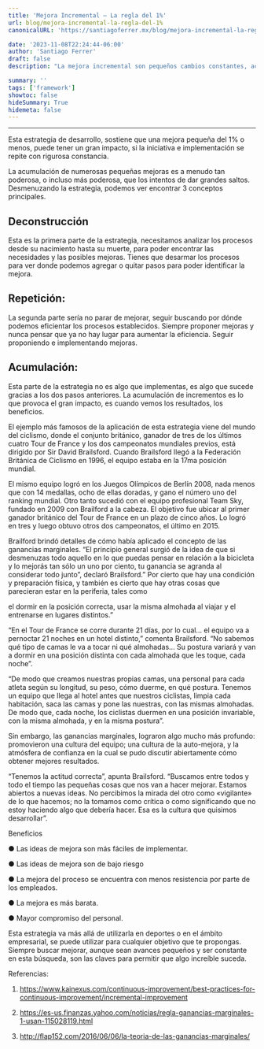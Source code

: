 ```yaml
---
title: 'Mejora Incremental — La regla del 1%'
url: blog/mejora-incremental-la-regla-del-1%
canonicalURL: 'https://santiagoferrer.mx/blog/mejora-incremental-la-regla-del-1%'

date: '2023-11-08T22:24:44-06:00'
author: 'Santiago Ferrer'
draft: false
description: "La mejora incremental son pequeños cambios constantes, acumulados con el tiempo, que logran resultados sorprendentes."

summary: ''
tags: ['framework']
showtoc: false
hideSummary: True
hidemeta: false
---
```

***

Esta estrategia de desarrollo, sostiene que una mejora pequeña del 1% o menos, puede tener un gran impacto, si la iniciativa e implementación se repite con rigurosa constancia. 

La acumulación de numerosas pequeñas mejoras es a menudo tan poderosa, o incluso más poderosa, que los intentos de dar grandes saltos. Desmenuzando la estrategia, podemos ver encontrar 3 conceptos principales.

## Deconstrucción
Esta es la primera parte de la estrategia, necesitamos analizar los procesos desde su nacimiento hasta su muerte, para poder encontrar las necesidades y las posibles mejoras. Tienes que desarmar los procesos para ver donde podemos agregar o quitar pasos para poder identificar la mejora.

## Repetición:
La segunda parte sería no parar de mejorar, seguir buscando por dónde podemos eficientar los procesos establecidos. Siempre proponer mejoras y nunca pensar que ya no hay lugar para aumentar la eficiencia. Seguir proponiendo e implementando mejoras.

## Acumulación:
Esta parte de la estrategia no es algo que implementas, es algo que sucede gracias a los dos pasos anteriores. La acumulación de incrementos es lo que provoca el gran impacto, es cuando vemos los resultados, los beneficios.

El ejemplo más famosos de la aplicación de esta estrategia viene del mundo del ciclismo, donde el conjunto británico, ganador de tres de los últimos cuatro Tour de France y los dos campeonatos mundiales previos, está dirigido por Sir David Brailsford. Cuando Brailsford llegó a la Federación Británica de Ciclismo en 1996, el equipo estaba en la 17ma posición mundial.

El mismo equipo logró en los Juegos Olímpicos de Berlín 2008, nada menos que con 14 medallas, ocho de ellas doradas, y gano el número uno del ranking mundial. Otro tanto sucedió con el equipo profesional Team Sky, fundado en 2009 con Brailford a la cabeza. El objetivo fue ubicar al primer ganador británico del Tour de France en un plazo de cinco años. Lo logró en tres y luego obtuvo otros dos campeonatos, el último en 2015.

Brailford brindó detalles de cómo había aplicado el concepto de las ganancias marginales. “El principio general surgió de la idea de que si desmenuzas todo aquello en lo que puedas pensar en relación a la bicicleta y lo mejorás tan sólo un uno por ciento, tu ganancia se agranda al considerar todo junto”, declaró Brailsford.” Por cierto que hay una condición y preparación física, y también es cierto que hay otras cosas que parecieran estar en la periferia, tales como

el dormir en la posición correcta, usar la misma almohada al viajar y el entrenarse en lugares distintos.”

“En el Tour de France se corre durante 21 días, por lo cual… el equipo va a pernoctar 21 noches en un hotel distinto,” comenta Brailsford. “No sabemos qué tipo de camas le va a tocar ni qué almohadas… Su postura variará y van a dormir en una posición distinta con cada almohada que les toque, cada noche”.

“De modo que creamos nuestras propias camas, una personal para cada atleta según su longitud, su peso, cómo duerme, en qué postura. Tenemos un equipo que llega al hotel antes que nuestros ciclistas, limpia cada habitación, saca las camas y pone las nuestras, con las mismas almohadas. De modo que, cada noche, los ciclistas duermen en una posición invariable, con la misma almohada, y en la misma postura”.

Sin embargo, las ganancias marginales, lograron algo mucho más profundo: promovieron una cultura del equipo; una cultura de la auto-mejora, y la atmósfera de confianza en la cual se pudo discutir abiertamente cómo obtener mejores resultados.

“Tenemos la actitud correcta”, apunta Brailsford. “Buscamos entre todos y todo el tiempo las pequeñas cosas que nos van a hacer mejorar. Estamos abiertos a nuevas ideas. No percibimos la mirada del otro como «vigilante» de lo que hacemos; no la tomamos como crítica o como significando que no estoy haciendo algo que debería hacer. Esa es la cultura que quisimos desarrollar”.

Beneficios

● Las ideas de mejora son más fáciles de implementar.

● Las ideas de mejora son de bajo riesgo

● La mejora del proceso se encuentra con menos resistencia por parte de los empleados.

● La mejora es más barata.

● Mayor compromiso del personal.

Esta estrategia va más allá de utilizarla en deportes o en el ámbito empresarial, se puede utilizar para cualquier objetivo que te propongas. Siempre buscar mejorar, aunque sean avances pequeños y ser constante en esta búsqueda, son las claves para permitir que algo increíble suceda.


Referencias:

1. https://www.kainexus.com/continuous-improvement/best-practices-for-continuous-improvement/incremental-improvement 

2. https://es-us.finanzas.yahoo.com/noticias/regla-ganancias-marginales-1-usan-115028119.html

3. http://flap152.com/2016/06/06/la-teoria-de-las-ganancias-marginales/
